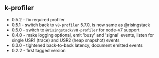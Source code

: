 k-profiler
----------

- 0.5.2 - fix required profiler
- 0.5.1 - switch back to `v8-profiler` 5.7.0, is now same as @risingstack
- 0.5.0 - switch to `@risingstack/v8-profiler` for node-v7 support
- 0.4.0 - make logging optional, emit 'busy' and 'signal' events, listen for single USR1 (trace) and USR2 (heap snapshot) events
- 0.3.0 - tightened back-to-back latency, document emitted events
- 0.2.2 - first tagged version
